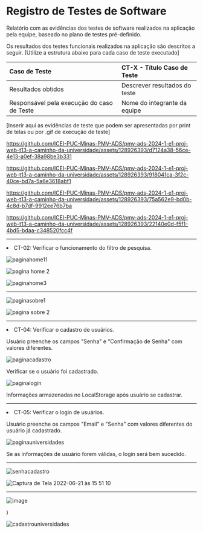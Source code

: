 # Registro de Testes de Software

Relatório com as evidências dos testes de software realizados na aplicação pela equipe, baseado no plano de testes pré-definido.

Os resultados dos testes funcionais realizados na aplicação são descritos a seguir. [Utilize a estrutura abaixo para cada caso de teste executado]

|Caso de Teste    | CT-X - Título Caso de Teste |
|:---|:---|
| Resultados obtidos | Descrever resultados do teste  |
| Responsável pela execução do caso de Teste | Nome do integrante da equipe |

[Inserir aqui as evidências de teste que podem ser apresentadas por print de telas ou por .gif de execução de teste]


https://github.com/ICEI-PUC-Minas-PMV-ADS/pmv-ads-2024-1-e1-proj-web-t13-a-caminho-da-universidade/assets/128926393/d7124a38-56ce-4e13-a0ef-38a98be3b331

https://github.com/ICEI-PUC-Minas-PMV-ADS/pmv-ads-2024-1-e1-proj-web-t13-a-caminho-da-universidade/assets/128926393/918041ca-3f2c-40ce-bd7a-5a6e3618abf1

https://github.com/ICEI-PUC-Minas-PMV-ADS/pmv-ads-2024-1-e1-proj-web-t13-a-caminho-da-universidade/assets/128926393/75a562e9-bd0b-4c8d-b7df-9912ee76b7ba

https://github.com/ICEI-PUC-Minas-PMV-ADS/pmv-ads-2024-1-e1-proj-web-t13-a-caminho-da-universidade/assets/128926393/22140e0d-f5f1-4bd5-bdaa-c348520fcc4f



  </li>
  <hr>
  
  <li> CT-02: Verificar o funcionamento do filtro de pesquisa.



    
![paginahome11](https://github.com/ICEI-PUC-Minas-PMV-ADS/pmv-ads-2024-1-e1-proj-web-t13-a-caminho-da-universidade/assets/161611981/07ea702f-8146-4fb4-bb49-d3c60f9ed76c)




    
![pagina home 2](https://github.com/ICEI-PUC-Minas-PMV-ADS/pmv-ads-2024-1-e1-proj-web-t13-a-caminho-da-universidade/assets/161611981/e091b145-2081-4963-a91f-6ecc55d87dfd)


    
![paginahome3](https://github.com/ICEI-PUC-Minas-PMV-ADS/pmv-ads-2024-1-e1-proj-web-t13-a-caminho-da-universidade/assets/161611981/673bd2ab-8bc5-4b0c-ab7b-28a2c7efcb4d)

  </li>
  <hr>
  



      
![paginasobre1](https://github.com/ICEI-PUC-Minas-PMV-ADS/pmv-ads-2024-1-e1-proj-web-t13-a-caminho-da-universidade/assets/161611981/4ac34d48-c099-44f9-bfd9-0f87c6fc5137)


![pagina sobre 2](https://github.com/ICEI-PUC-Minas-PMV-ADS/pmv-ads-2024-1-e1-proj-web-t13-a-caminho-da-universidade/assets/161611981/31511676-df64-4fd7-b85b-72844896696e)



  </li>
  <hr>
  
  <li> CT-04: Verificar o cadastro de usuários.

   
   <p>Usuário preenche os campos "Senha" e "Confirmaçāo de Senha" com valores diferentes.</p>
      
  ![paginacadastro](https://github.com/ICEI-PUC-Minas-PMV-ADS/pmv-ads-2024-1-e1-proj-web-t13-a-caminho-da-universidade/assets/161611981/3afdaf12-376a-425f-9873-60ddeafafba5)

    
  </li>
  
  <p>Verificar se o usuário foi cadastrado.</p>
    
 ![paginalogin](https://github.com/ICEI-PUC-Minas-PMV-ADS/pmv-ads-2024-1-e1-proj-web-t13-a-caminho-da-universidade/assets/161611981/672932a7-de35-4123-9cd0-492646efdc1d)

    
  <p> Informações armazenadas no LocalStorage após usuário se cadastrar.</p>

  
  </li>
  <hr>
  
  <li> CT-05: Verificar o login de usuários.


  
   <p>Usuário preenche os campos "Email" e "Senha" com valores diferentes do usuário já cadastrado.</p>
  
  ![paginauniversidades](https://github.com/ICEI-PUC-Minas-PMV-ADS/pmv-ads-2024-1-e1-proj-web-t13-a-caminho-da-universidade/assets/161611981/2c8f7648-2e91-41bc-936f-7ae513df8cd4)



  <p>Se as informações de usuário forem válidas, o login será bem sucedido.</p>
  

  



  </li>
  <hr>



    

  
![senhacadastro](https://github.com/ICEI-PUC-Minas-PMV-ADS/pmv-ads-2024-1-e1-proj-web-t13-a-caminho-da-universidade/assets/161611981/25052654-4615-48fa-9c8c-20fbe0551e6e)


  
![Captura de Tela 2022-06-21 às 15 51 10](https://user-images.githubusercontent.com/100447878/174876692-ebcfba83-0af7-4449-a378-f0e8091227f4.png)  

 
  <hr>
  

  
   ![image](https://user-images.githubusercontent.com/101907319/174912389-5ad42624-397a-4ac5-b3c9-add2b13880cb.png)


  
)
  
 ![cadastrouniversidades](https://github.com/ICEI-PUC-Minas-PMV-ADS/pmv-ads-2024-1-e1-proj-web-t13-a-caminho-da-universidade/assets/161611981/31f7f26d-0f49-4e80-8b3c-282816044181)

  
 
